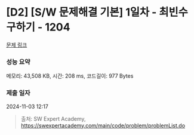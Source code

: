 # [D2] [S/W 문제해결 기본] 1일차 - 최빈수 구하기 - 1204 

[문제 링크](https://swexpertacademy.com/main/code/problem/problemDetail.do?contestProbId=AV13zo1KAAACFAYh) 

### 성능 요약

메모리: 43,508 KB, 시간: 208 ms, 코드길이: 977 Bytes

### 제출 일자

2024-11-03 12:17



> 출처: SW Expert Academy, https://swexpertacademy.com/main/code/problem/problemList.do